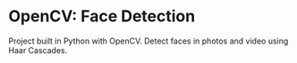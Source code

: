 # OpenCV: Face Detection

Project built in Python with OpenCV. Detect faces in photos and video using Haar Cascades.
